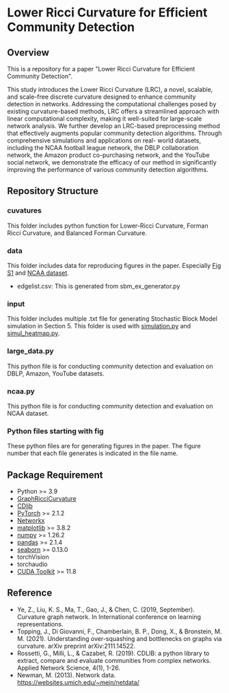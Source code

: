 # Lower Ricci Curvature for Efficient Community Detection
## Overview
This is a repository for a paper "Lower Ricci Curvature for Efficient Community Detection". 

This study introduces the Lower Ricci Curvature (LRC), a novel, scalable, and scale-free discrete curvature designed to enhance community detection in networks. Addressing the computational challenges posed by existing curvature-based methods, LRC offers a streamlined approach with linear computational complexity, making it well-suited for large-scale network analysis. We further develop an LRC-based preprocessing method that effectively augments popular community detection algorithms. Through comprehensive simulations and applications on real- world datasets, including the NCAA football league network, the DBLP collaboration network, the Amazon product co-purchasing network, and the YouTube social network, we demonstrate the efficacy of our method in significantly improving the performance of various community detection algorithms.

## Repository Structure
### cuvatures
This folder includes python function for Lower-Ricci Curvature, Forman Ricci Curvature, and Balanced Forman Curvature.
### data
This folder includes data for reproducing figures in the paper. Especially [Fig S1](https://github.com/parkyunjin/LowerRicciCurv/blob/main/code/data/edgelist.csv) and [NCAA dataset](https://github.com/parkyunjin/LowerRicciCurv/blob/main/code/data/football.gml).
  - edgelist.csv: This is generated from sbm_ex_generator.py
### input
This folder includes multiple .txt file for generating Stochastic Block Model simulation in Section 5. This folder is used with [simulation.py](https://github.com/parkyunjin/LowerRicciCurv/blob/main/code/simulation.py) and [simul_heatmap.py](https://github.com/parkyunjin/LowerRicciCurv/blob/main/code/simul_heatmap.py).
### large_data.py
This python file is for conducting community detection and evaluation on DBLP, Amazon, YouTube datasets. 
### ncaa.py
This python file is for conducting community detection and evaluation on NCAA dataset. 
### Python files starting with fig
These python files are for generating figures in the paper. The figure number that each file generates is indicated in the file name. 

## Package Requirement
- Python >= 3.9
- [GraphRicciCurvature](https://github.com/saibalmars/GraphRicciCurvature/tree/v0.5.1)
- [CDlib](https://github.com/GiulioRossetti/cdlib/tree/master)
- [PyTorch](https://pytorch.org/get-started/locally/) >= 2.1.2
- [Networkx](https://networkx.org/documentation/stable/install.html)
- [matplotlib](https://matplotlib.org) >= 3.8.2
- [numpy](https://numpy.org) >= 1.26.2
- [pandas](https://pandas.pydata.org) >= 2.1.4
- [seaborn](https://seaborn.pydata.org) >= 0.13.0
- torchVision
- torchaudio
- [CUDA Toolkit](https://developer.nvidia.com/cuda-toolkit) >= 11.8
  
## Reference
- Ye, Z., Liu, K. S., Ma, T., Gao, J., & Chen, C. (2019, September). Curvature graph network. In International conference on learning representations.
- Topping, J., Di Giovanni, F., Chamberlain, B. P., Dong, X., & Bronstein, M. M. (2021). Understanding over-squashing and bottlenecks on graphs via curvature. arXiv preprint arXiv:2111.14522.
- Rossetti, G., Milli, L., & Cazabet, R. (2019). CDLIB: a python library to extract, compare and evaluate communities from complex networks. Applied Network Science, 4(1), 1-26.
- Newman, M. (2013). Network data. https://websites.umich.edu/~mejn/netdata/
